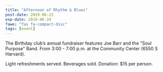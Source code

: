 ```yaml
---
title: "Afternoon of Rhythm & Blues"
post-date: 2019-06-23
exp-date: 2019-06-24
fawe: "fas fa-compact-disc"
tags: [event]
---
```

The Birthday club’s annual fundraiser features Joe Barr and the "Soul Purpose" Band. From 3:00 - 7:00 p.m. at the Community Center (6550 S Harvard).

Light refreshments served. Beverages sold. Donation: $15 per person.